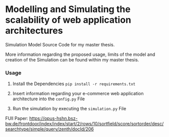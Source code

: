 # Modelling and Simulating the scalability of web application architectures

Simulation Model Source Code for my master thesis. 

More information regarding the proposed usage, limits of the model and 
creation of the Simulation can be found within my master thesis.

### Usage

1. Install the Dependencies `pip install -r requirements.txt`

2. Insert information regarding your e-commerce web application architecture into the `config.py` File

3. Run the simulation by executing the `simulation.py` File

FUll Paper: https://opus-hshn.bsz-bw.de/frontdoor/index/index/start/2/rows/10/sortfield/score/sortorder/desc/searchtype/simple/query/zenth/docId/206

